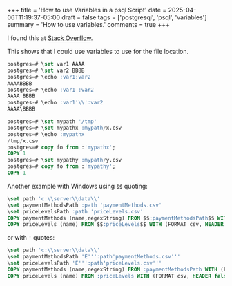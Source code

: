 +++
title = 'How to use Variables in a psql Script'
date = 2025-04-06T11:19:37-05:00
draft = false
tags = ['postgresql', 'psql', 'variables']
summary = 'How to use variables.'
comments = true
+++

I found this at
[Stack
Overflow](https://stackoverflow.com/questions/18673208/how-to-use-variables-in-a-psql-script#:~:text=The%20COPY%20command%20expect%20a%20literal%20string%20for,concatenate%20the%20strings%20into%20a%20psql%20%27s%20variable.).

This shows that I could use variables to use for the file location.

```sql
postgres=# \set var1 AAAA
postgres=# \set var2 BBBB
postgres=# \echo :var1:var2
AAAABBBB
postgres=# \echo :var1 :var2
AAAA BBBB
postgres-# \echo :var1'\\':var2
AAAA\BBBB

postgres=# \set mypath '/tmp'
postgres=# \set mypathx :mypath/x.csv
postgres=# \echo :mypathx
/tmp/x.csv
postgres=# copy fo from :'mypathx';
COPY 1
postgres=# \set mypathy :mypath/y.csv
postgres=# copy fo from :'mypathy';
COPY 1
```

Another example with Windows using `$$` quoting:

```sql
\set path 'c:\\server\\data\\'
\set paymentMethodsPath :path 'paymentMethods.csv'
\set priceLevelsPath :path 'priceLevels.csv'
COPY paymentMethods (name,regexString) FROM $$:paymentMethodsPath$$ WITH (FORMAT csv, HEADER true);
COPY priceLevels (name) FROM $$:priceLevels$$ WITH (FORMAT csv, HEADER false);
```

or with `'` quotes:

```sql
\set path 'c:\\server\\data\\'
\set paymentMethodsPath 'E''':path'paymentMethods.csv'''
\set priceLevelsPath 'E''':path'priceLevels.csv'''
COPY paymentMethods (name,regexString) FROM :paymentMethodsPath WITH (FORMAT csv, HEADER true);
COPY priceLevels (name) FROM :priceLevels WITH (FORMAT csv, HEADER false);
```
